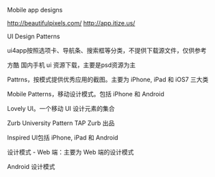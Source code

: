 Mobile app designs

http://beautifulpixels.com/
http://app.itize.us/

UI Design Patterns

ui4app按照选项卡、导航条、搜索框等分类，不提供下载源文件，仅供参考

方酷 国内手机 ui 资源下载，主要是psd资源为主

Pattrns，按模式提供优秀应用的截图。主要为 iPhone, iPad 和 iOS7 三大类

Mobile Patterns，移动设计模式。包括 iPhone 和 Android

Lovely UI。一个移动 UI 设计元素的集合

Zurb University Pattern TAP Zurb 出品

Inspired UI包括 iPhone, iPad 和 Android

设计模式 - Web 端：主要为 Web 端的设计模式

Android 设计模式
